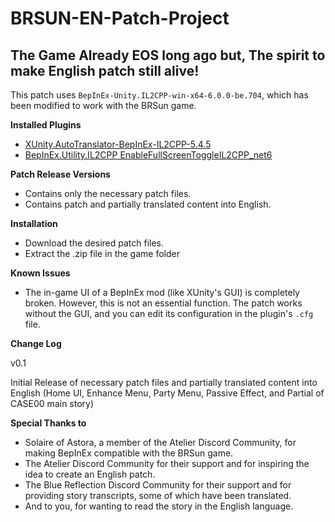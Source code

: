 # BRSUN-EN-Patch-Project
## The Game Already EOS long ago but, The spirit to make English patch still alive!

This patch uses ```BepInEx-Unity.IL2CPP-win-x64-6.0.0-be.704```, which has been modified to work with the BRSun game.

**Installed Plugins**
- [XUnity.AutoTranslator-BepInEx-IL2CPP-5.4.5](https://github.com/bbepis/XUnity.AutoTranslator)
- [BepInEx.Utility.IL2CPP EnableFullScreenToggleIL2CPP_net6](https://github.com/BepInEx/BepInEx.Utility.IL2CPP)

**Patch Release Versions**
- Contains only the necessary patch files.
- Contains patch and partially translated content into English.

**Installation**
- Download the desired patch files.
- Extract the .zip file in the game folder

**Known Issues**
- The in-game UI of a BepInEx mod (like XUnity's GUI) is completely broken. However, this is not an essential function. The patch works without the GUI, and you can edit its configuration in the plugin's `.cfg` file.

**Change Log**

v0.1 

Initial Release of necessary patch files and partially translated content into English (Home UI, Enhance Menu, Party Menu, Passive Effect, and Partial of CASE00 main story)

**Special Thanks to**
- Solaire of Astora, a member of the Atelier Discord Community, for making BepInEx compatible with the BRSun game.
- The Atelier Discord Community for their support and for inspiring the idea to create an English patch.
- The Blue Reflection Discord Community for their support and for providing story transcripts, some of which have been translated.
- And to you, for wanting to read the story in the English language.